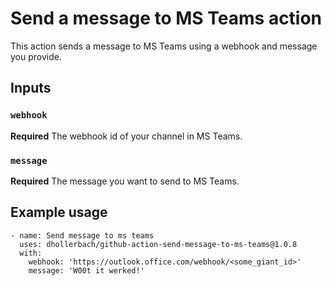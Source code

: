 # Send a message to MS Teams action

This action sends a message to MS Teams using a webhook and message you provide.

## Inputs

### `webhook`

**Required** The webhook id of your channel in MS Teams.

### `message`

**Required** The message you want to send to MS Teams.

## Example usage

```
- name: Send message to ms teams
  uses: dhollerbach/github-action-send-message-to-ms-teams@1.0.8
  with:
    webhook: 'https://outlook.office.com/webhook/<some_giant_id>'
    message: 'W00t it werked!'
```
